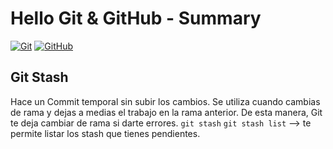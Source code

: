 # Hello Git & GitHub - Summary

[![Git](https://img.shields.io/badge/Git-2.37+-f14e32?style=for-the-badge&logo=git&logoColor=white&labelColor=101010)](https://git-scm.com/)
[![GitHub](https://img.shields.io/badge/GitHub-Web-blue?style=for-the-badge&logo=github&logoColor=white&labelColor=101010)](https://github.com/)

## Git Stash
Hace un Commit temporal sin subir los cambios.
Se utiliza cuando cambias de rama y dejas a medias el trabajo en la rama anterior.
De esta manera, Git te deja cambiar de rama si darte errores.
```git stash``` 
```git stash list``` --> te permite listar los stash que tienes pendientes.
